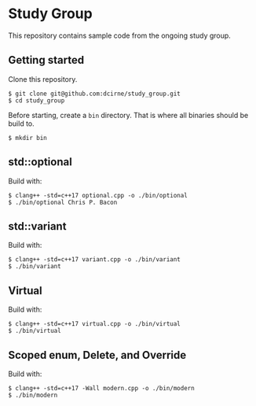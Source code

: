 # Study Group

This repository contains sample code from the ongoing study group.

## Getting started

Clone this repository.

```
$ git clone git@github.com:dcirne/study_group.git
$ cd study_group
```

Before starting, create a `bin` directory. That is where all binaries should be build to.

```
$ mkdir bin
```

## std::optional

Build with:
```
$ clang++ -std=c++17 optional.cpp -o ./bin/optional
$ ./bin/optional Chris P. Bacon
```

## std::variant

Build with:
```
$ clang++ -std=c++17 variant.cpp -o ./bin/variant
$ ./bin/variant
```

## Virtual

Build with:
```
$ clang++ -std=c++17 virtual.cpp -o ./bin/virtual
$ ./bin/virtual
```

## Scoped enum, Delete, and Override

Build with:
```
$ clang++ -std=c++17 -Wall modern.cpp -o ./bin/modern
$ ./bin/modern
```

